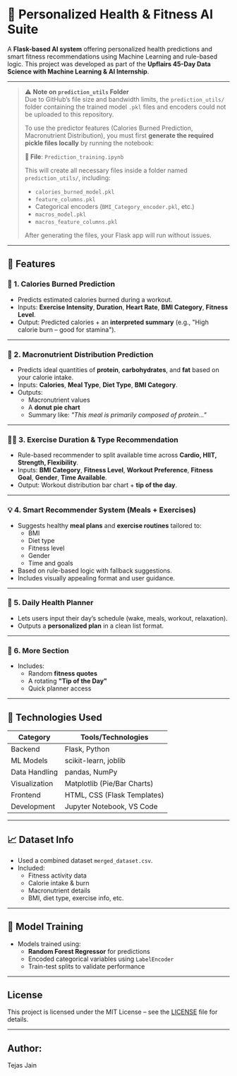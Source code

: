 # 🧠 Personalized Health & Fitness AI Suite

A **Flask-based AI system** offering personalized health predictions and smart fitness recommendations using Machine Learning and rule-based logic. This project was developed as part of the **Upflairs 45-Day Data Science with Machine Learning & AI Internship**.

---

> ⚠️ **Note on `prediction_utils` Folder**  
> Due to GitHub’s file size and bandwidth limits, the `prediction_utils/` folder containing the trained model `.pkl` files and encoders could not be uploaded to this repository.  
>  
> To use the predictor features (Calories Burned Prediction, Macronutrient Distribution), you must first **generate the required pickle files locally** by running the notebook:  
>  
> **📄 File**: `Prediction_training.ipynb`  
>  
> This will create all necessary files inside a folder named `prediction_utils/`, including:
> - `calories_burned_model.pkl`  
> - `feature_columns.pkl`  
> - Categorical encoders (`BMI_Category_encoder.pkl`, etc.)  
> - `macros_model.pkl`  
> - `macros_feature_columns.pkl`  
>  
> After generating the files, your Flask app will run without issues.

---

## 🚀 Features

### 🔢 1. Calories Burned Prediction
- Predicts estimated calories burned during a workout.
- Inputs: **Exercise Intensity**, **Duration**, **Heart Rate**, **BMI Category**, **Fitness Level**.
- Output: Predicted calories + an **interpreted summary** (e.g., "High calorie burn – good for stamina").

---

### 🧬 2. Macronutrient Distribution Prediction
- Predicts ideal quantities of **protein**, **carbohydrates**, and **fat** based on your calorie intake.
- Inputs: **Calories**, **Meal Type**, **Diet Type**, **BMI Category**.
- Outputs:
  - Macronutrient values
  - A **donut pie chart**
  - Summary like: _"This meal is primarily composed of protein..."_

---

### 🏃‍♂️ 3. Exercise Duration & Type Recommendation
- Rule-based recommender to split available time across **Cardio, HIIT, Strength, Flexibility**.
- Inputs: **BMI Category**, **Fitness Level**, **Workout Preference**, **Fitness Goal**, **Gender**, **Time Available**.
- Output: Workout distribution bar chart + **tip of the day**.

---

### 💡 4. Smart Recommender System (Meals + Exercises)
- Suggests healthy **meal plans** and **exercise routines** tailored to:
  - BMI
  - Diet type
  - Fitness level
  - Gender
  - Time and goals
- Based on rule-based logic with fallback suggestions.
- Includes visually appealing format and user guidance.

---

### 📅 5. Daily Health Planner
- Lets users input their day’s schedule (wake, meals, workout, relaxation).
- Outputs a **personalized plan** in a clean list format.

---

### 🌟 6. More Section
- Includes:
  - Random **fitness quotes**
  - A rotating **"Tip of the Day"**
  - Quick planner access

---

## 🧠 Technologies Used

| Category      | Tools/Technologies        |
|---------------|---------------------------|
| Backend       | Flask, Python              |
| ML Models     | scikit-learn, joblib       |
| Data Handling | pandas, NumPy              |
| Visualization | Matplotlib (Pie/Bar Charts)|
| Frontend      | HTML, CSS (Flask Templates)|
| Development   | Jupyter Notebook, VS Code  |

---

## 📈 Dataset Info

- Used a combined dataset `merged_dataset.csv`.
- Included:
  - Fitness activity data
  - Calorie intake & burn
  - Macronutrient details
  - BMI, diet type, exercise info, etc.

---

## 🧪 Model Training

- Models trained using:
  - **Random Forest Regressor** for predictions
  - Encoded categorical variables using `LabelEncoder`
  - Train-test splits to validate performance

---

## License
This project is licensed under the MIT License – see the [LICENSE](LICENSE) file for details.

---

## Author:
Tejas Jain
